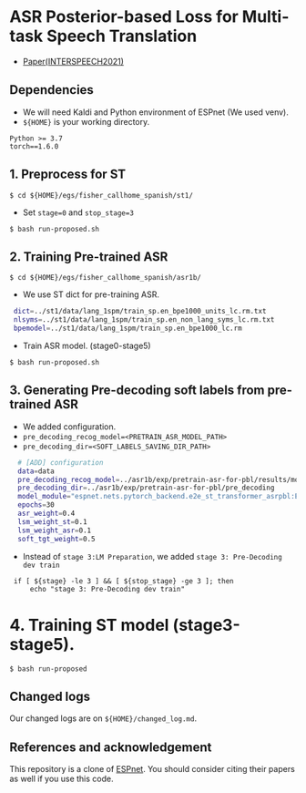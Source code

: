# ASR Posterior-based Loss for Multi-task Speech Translation

- [Paper(INTERSPEECH2021)](link)

## Dependencies
- We will need Kaldi and Python environment of ESPnet (We used venv). 
- `${HOME}` is your working directory. 

```
Python >= 3.7
torch==1.6.0
```

## 1. Preprocess for ST
```
$ cd ${HOME}/egs/fisher_callhome_spanish/st1/
```
- Set `stage=0` and `stop_stage=3`
```
$ bash run-proposed.sh
```

## 2. Training Pre-trained ASR
```
$ cd ${HOME}/egs/fisher_callhome_spanish/asr1b/
```
- We use ST dict for pre-training ASR. 

```bash:run-proposed.sh
 dict=../st1/data/lang_1spm/train_sp.en_bpe1000_units_lc.rm.txt
 nlsyms=../st1/data/lang_1spm/train_sp.en_non_lang_syms_lc.rm.txt
 bpemodel=../st1/data/lang_1spm/train_sp.en_bpe1000_lc.rm
```
- Train ASR model. (stage0-stage5)
```
$ bash run-proposed.sh
```

## 3. Generating Pre-decoding soft labels from pre-trained ASR
- We added configuration. 
- `pre_decoding_recog_model=<PRETRAIN_ASR_MODEL_PATH>`
- `pre_decoding_dir=<SOFT_LABELS_SAVING_DIR_PATH>`

```bash:run-proposed.sh
  # [ADD] configuration
  data=data
  pre_decoding_recog_model=../asr1b/exp/pretrain-asr-for-pbl/results/model.val1.avg.best
  pre_decoding_dir=../asr1b/exp/pretrain-asr-for-pbl/pre_decoding
  model_module="espnet.nets.pytorch_backend.e2e_st_transformer_asrpbl:E2E"
  epochs=30
  asr_weight=0.4
  lsm_weight_st=0.1
  lsm_weight_asr=0.1
  soft_tgt_weight=0.5
```
- Instead of `stage 3:LM Preparation`, we added `stage 3: Pre-Decoding dev train`
```bash:run-proposed
 if [ ${stage} -le 3 ] && [ ${stop_stage} -ge 3 ]; then
     echo "stage 3: Pre-Decoding dev train"
```
# 4. Training ST model (stage3-stage5). 
```
$ bash run-proposed
```
## Changed logs
Our changed logs are on `${HOME}/changed_log.md`.

## References and acknowledgement

This repository is a clone of [ESPnet](https://github.com/espnet/espnet). You should consider citing their papers as well if you use this code. 
 
